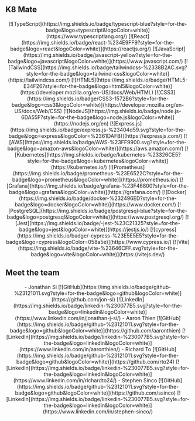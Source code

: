 ## K8 Mate
<div style="text-align: center;">
    [![TypeScript](https://img.shields.io/badge/typescript-blue?style=for-the-badge&logo=typescript&logoColor=white)](https://www.typescriptlang.org/)
    [![React](https://img.shields.io/badge/react-%234E9FF9?style=for-the-badge&logo=react&logoColor=white)](https://reactjs.org/)
    [![JavaScript](https://img.shields.io/badge/javascript-yellow?style=for-the-badge&logo=javascript&logoColor=white)](https://www.javascript.com/)
    [![TailwindCSS](https://img.shields.io/badge/tailwindcss-%2338B2AC.svg?style=for-the-badge&logo=tailwind-css&logoColor=white)](https://tailwindcss.com/)
    [![HTML5](https://img.shields.io/badge/HTML5-E34F26?style=for-the-badge&logo=html5&logoColor=white)](https://developer.mozilla.org/en-US/docs/Web/HTML)
    [![CSS3](https://img.shields.io/badge/CSS3-1572B6?style=for-the-badge&logo=css3&logoColor=white)](https://developer.mozilla.org/en-US/docs/Web/CSS)
    [![NodeJS](https://img.shields.io/badge/node.js-6DA55F?style=for-the-badge&logo=node.js&logoColor=white)](https://nodejs.org/en)
    [![Express.js](https://img.shields.io/badge/express.js-%23404d59.svg?style=for-the-badge&logo=express&logoColor=%2361DAFB)](https://expressjs.com/)
    [![AWS](https://img.shields.io/badge/AWS-%23FF9900.svg?style=for-the-badge&logo=amazon-aws&logoColor=white)](https://aws.amazon.com/)
    [![Kubernetes](https://img.shields.io/badge/kubernetes-%23326CE5?style=for-the-badge&logo=kubernetes&logoColor=white)](https://kubernetes.io/)
    [![Prometheus](https://img.shields.io/badge/prometheus-%23E6522C?style=for-the-badge&logo=prometheus&logoColor=white)](https://prometheus.io/)
    [![Grafana](https://img.shields.io/badge/grafana-%23F46800?style=for-the-badge&logo=grafana&logoColor=white)](https://grafana.com/)
    [![Docker](https://img.shields.io/badge/docker-%232496ED?style=for-the-badge&logo=docker&logoColor=white)](https://www.docker.com/)
    [![PostgreSQL](https://img.shields.io/badge/postgresql-blue?style=for-the-badge&logo=postgresql&logoColor=white)](https://www.postgresql.org/)
    [![Jest](https://img.shields.io/badge/-jest-%23C21325?style=for-the-badge&logo=jest&logoColor=white)](https://jestjs.io/)
    [![cypress](https://img.shields.io/badge/-cypress-%23E5E5E5?style=for-the-badge&logo=cypress&logoColor=058a5e)](https://www.cypress.io/)
    [![Vite](https://img.shields.io/badge/vite-%23646CFF.svg?style=for-the-badge&logo=vite&logoColor=white)](https://vitejs.dev/)
</div>


## Meet the team
<div style="text-align: center;">
    - Jonathan Si [![GitHub](https://img.shields.io/badge/github-%23121011.svg?style=for-the-badge&logo=github&logoColor=white)](https://github.com/jon-si)  [![LinkedIn](https://img.shields.io/badge/linkedin-%230077B5.svg?style=for-the-badge&logo=linkedin&logoColor=white)](https://www.linkedin.com/in/jonathan-j-si/)
    - Aaron Thien [![GitHub](https://img.shields.io/badge/github-%23121011.svg?style=for-the-badge&logo=github&logoColor=white)](https://github.com/aaronthien)  [![LinkedIn](https://img.shields.io/badge/linkedin-%230077B5.svg?style=for-the-badge&logo=linkedin&logoColor=white)](https://www.linkedin.com/in/aaronthien/)
    - Richard To [![GitHub](https://img.shields.io/badge/github-%23121011.svg?style=for-the-badge&logo=github&logoColor=white)](https://github.com/rto24)  [![LinkedIn](https://img.shields.io/badge/linkedin-%230077B5.svg?style=for-the-badge&logo=linkedin&logoColor=white)](https://www.linkedin.com/in/richardto24/)
    - Stephen Sinco [![GitHub](https://img.shields.io/badge/github-%23121011.svg?style=for-the-badge&logo=github&logoColor=white)](https://github.com/ssinco)  [![LinkedIn](https://img.shields.io/badge/linkedin-%230077B5.svg?style=for-the-badge&logo=linkedin&logoColor=white)](https://www.linkedin.com/in/stephen-sinco/)
</div>